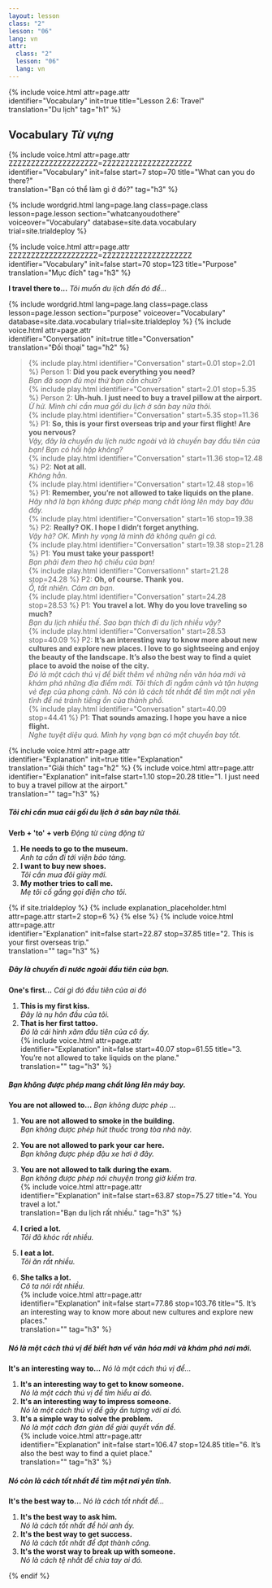 ```yaml
---
layout: lesson
class: "2"
lesson: "06"
lang: vn
attr:
  class: "2"
  lesson: "06"
  lang: vn
---
```


{%  include voice.html attr=page.attr  
	identifier="Vocabulary"  init=true
	title="Lesson 2.6: Travel"        
	translation="Du lịch"
    tag="h1" %}

## Vocabulary   *Từ vựng*

{%  include voice.html attr=page.attr    ZZZZZZZZZZZZZZZZZZZZ=ZZZZZZZZZZZZZZZZZZZZ
	identifier="Vocabulary"  init=false start=7 stop=70
	title="What can you do there?"        
	translation="Bạn có thể làm gì ở đó?"
    tag="h3" %}


{% include wordgrid.html lang=page.lang
		class=page.class 
		lesson=page.lesson 
		section="whatcanyoudothere"
		voiceover="Vocabulary"
		database=site.data.vocabulary 
		trial=site.trialdeploy %}

{%  include voice.html attr=page.attr    ZZZZZZZZZZZZZZZZZZZZ=ZZZZZZZZZZZZZZZZZZZZ
	identifier="Vocabulary"  init=false start=70 stop=123
	title="Purpose"        
	translation="Mục đích"
    tag="h3" %}

**I travel there to...**     *Tôi muốn du lịch đến đó để...*

{% include wordgrid.html lang=page.lang
		class=page.class 
		lesson=page.lesson 
		section="purpose"
		voiceover="Vocabulary"
		database=site.data.vocabulary 
		trial=site.trialdeploy %}
{%  include voice.html attr=page.attr  
	identifier="Conversation"  init=true
	title="Conversation"        
	translation="Đối thoại"
    tag="h2" %}

> {% include play.html identifier="Conversation" start=0.01 stop=2.01 %} Person 1: **Did you pack everything you need?**   
*Bạn đã soạn đủ mọi thứ bạn cần chưa?*   
> {% include play.html identifier="Conversation" start=2.01  stop=5.35 %} Person 2: **Uh-huh. I just need to buy a travel pillow at the airport.**   
*Ừ hử. Mình chỉ cần mua gối du lịch ở sân bay nữa thôi.*   
> {% include play.html identifier="Conversation" start=5.35 stop=11.36 %} P1: **So, this is your first overseas trip and your first flight! Are you nervous?**   
*Vậy, đây là chuyến du lịch nước ngoài và là chuyến bay đầu tiên của bạn! Bạn có hồi hộp không?*  
> {% include play.html identifier="Conversation" start=11.36 stop=12.48 %} P2: **Not at all.**  
*Không hẳn.*   
> {% include play.html identifier="Conversation" start=12.48 stop=16 %} P1: **Remember, you’re not allowed to take liquids on the plane.**    
*Hãy nhớ là bạn không được phép mang chất lỏng lên máy bay đâu đấy.*    
> {% include play.html identifier="Conversation" start=16 stop=19.38 %} P2: **Really? OK. I hope I didn’t forget anything.**   
*Vậy hả? OK. Mình hy vọng là mình đã không quên gì cả.*   
> {% include play.html identifier="Conversation" start=19.38 stop=21.28 %} P1: **You must take your passport!**    
*Bạn phải đem theo hộ chiếu của bạn!*   
> {% include play.html identifier="Conversationn" start=21.28 stop=24.28 %} P2: **Oh, of course. Thank you.**    
*Ồ, tất nhiên. Cảm ơn bạn.*   
> {% include play.html identifier="Conversation" start=24.28 stop=28.53 %} P1: **You travel a lot. Why do you love traveling so much?**    
*Bạn du lịch nhiều thế. Sao bạn thích đi du lịch nhiều vậy?*   
> {% include play.html identifier="Conversation" start=28.53 stop=40.09 %} P2: **It’s an interesting way to know more about new cultures and explore new places. I love to go sightseeing and enjoy the beauty of the landscape. It’s also the best way to find a quiet place to avoid the noise of the city.**     
*Đó là một cách thú vị để biết thêm về những nền văn hóa mới và khám phá những địa điểm mới. Tôi thích đi ngắm cảnh và tận hượng vẻ đẹp của phong cảnh. Nó còn là cách tốt nhất để tìm một nơi yên tĩnh để né tránh tiếng ồn của thành phố.*   
> {% include play.html identifier="Conversation" start=40.09 stop=44.41 %} P1: **That sounds amazing. I hope you have a nice flight.**   
*Nghe tuyệt diệu quá. Mình hy vọng bạn có một chuyến bay tốt.*    

{%  include voice.html attr=page.attr  
	identifier="Explanation"  init=true
	title="Explanation"        
	translation="Giải thích"
    tag="h2" %}
{%  include voice.html attr=page.attr  
	identifier="Explanation"  init=false start=1.10 stop=20.28
	title="1. I just need to buy a travel pillow at the airport."        
	translation=""
    tag="h3" %}
##### *Tôi chỉ cần mua cái gối du lịch ở sân bay nữa thôi.*
**Verb + 'to' + verb**     *Động từ cùng động từ*

1. **He needs to go to the museum.**  
*Anh ta cần đi tới viện bảo tàng.*   
2. **I want to buy new shoes.**  
*Tôi cần mua đôi giày mới.*   
3. **My mother tries to call me.**  
*Mẹ tôi cố gắng gọi điện cho tôi.*  

{% if site.trialdeploy %}
	{% include explanation_placeholder.html  attr=page.attr     start=2 stop=6 %}
	{% else %}
{%  include voice.html attr=page.attr  
	identifier="Explanation"  init=false start=22.87 stop=37.85
	title="2. This is your first overseas trip."        
	translation=""
    tag="h3" %}
##### *Đây là chuyến đi nước ngoài đầu tiên của bạn.*
**One's first...**     *Cái gì đó đầu tiên của ai đó*

1. **This is my first kiss.**  
*Đây là nụ hôn đầu của tôi.*   
2. **That is her first tattoo.**  
*Đó là cái hình xăm đầu tiên của cô ấy.*   
{%  include voice.html attr=page.attr  
	identifier="Explanation"  init=false start=40.07 stop=61.55
	title="3. You’re not allowed to take liquids on the plane."        
	translation=""
    tag="h3" %}
##### *Bạn không được phép mang chất lỏng lên máy bay.*
**You are not allowed to...**     *Bạn không được phép ...*

1. **You are not allowed to smoke in the building.**  
*Bạn không được phép hút thuốc trong tòa nhà này.*  
2. **You are not allowed to park your car here.**  
*Bạn không được phép đậu xe hơi ở đây.*   
3. **You are not allowed to talk during the exam.**  
*Bạn không được phép nói chuyện trong giờ kiểm tra.*   
{%  include voice.html attr=page.attr  
	identifier="Explanation"  init=false start=63.87 stop=75.27
	title="4. You travel a lot."        
	translation="Bạn du lịch rất nhiều."
    tag="h3" %}

1. **I cried a lot.**  
*Tôi đã khóc rất nhiều.*   
2. **I eat a lot.**  
*Tôi ăn rất nhiều.*   
3. **She talks a lot.**  
*Cô ta nói rất nhiều.*   
{%  include voice.html attr=page.attr  
	identifier="Explanation"  init=false start=77.86 stop=103.76
	title="5. It’s an interesting way to know more about new cultures and explore new places."        
	translation=""
    tag="h3" %}
##### *Nó là một cách thú vị để biết hơn về văn hóa mới và khám phá nơi mới.*
**It's an interesting way to...**     *Nó là một cách thú vị để...*

1. **It's an interesting way to get to know someone.**  
*Nó là một cách thú vị để tìm hiểu ai đó.*   
2. **It's an interesting way to impress someone.**  
*Nó là một cách thú vị để gây ấn tượng với ai đó.*  
3. **It's a simple way to solve the problem.**  
*Nó là một cách đơn giản để giải quyết vấn đề.*   
{%  include voice.html attr=page.attr  
	identifier="Explanation"  init=false start=106.47 stop=124.85
	title="6. It’s also the best way to find a quiet place."        
	translation=""
    tag="h3" %}
##### *Nó còn là cách tốt nhất để tìm một nơi yên tĩnh.*
**It's the best way to...**     *Nó là cách tốt nhất để...*

1. **It's the best way to ask him.**  
*Nó là cách tốt nhất để hỏi anh ấy.*   
2. **It's the best way to get success.**  
*Nó là cách tốt nhất để đạt thành công.*    
3. **It's the worst way to break up with someone.**  
*Nó là cách tệ nhất để chia tay ai đó.*  


{% endif %}